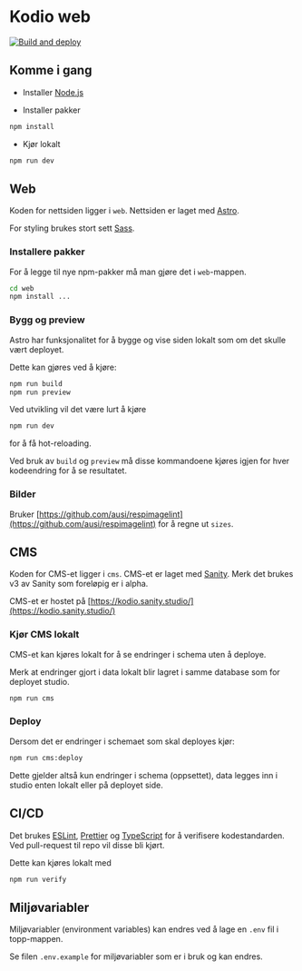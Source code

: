 # Kodio web

[![Build and deploy](https://github.com/Glitner/kodio-web/actions/workflows/deploy.yml/badge.svg?branch=main)](https://github.com/Glitner/kodio-web/actions/workflows/deploy.yml)

## Komme i gang

- Installer [Node.js](https://nodejs.org/en/download/)

- Installer pakker

```bash
npm install
```

- Kjør lokalt

```bash
npm run dev
```

## Web

Koden for nettsiden ligger i `web`. Nettsiden er laget med [Astro](https://astro.build/).

For styling brukes stort sett [Sass](https://sass-lang.com/).

### Installere pakker

For å legge til nye npm-pakker må man gjøre det i `web`-mappen.

```bash
cd web
npm install ...
```

### Bygg og preview

Astro har funksjonalitet for å bygge og vise siden lokalt som om det skulle vært deployet.

Dette kan gjøres ved å kjøre:

```bash
npm run build
npm run preview
```

Ved utvikling vil det være lurt å kjøre

```bash
npm run dev
```

for å få hot-reloading.

Ved bruk av `build` og `preview` må disse kommandoene kjøres igjen for hver kodeendring for å se resultatet.

### Bilder

Bruker [https://github.com/ausi/respimagelint](https://github.com/ausi/respimagelint) for å regne ut `sizes`.

## CMS

Koden for CMS-et ligger i `cms`. CMS-et er laget med [Sanity](https://www.sanity.io/). Merk det brukes v3 av Sanity som foreløpig er i alpha.

CMS-et er hostet på [https://kodio.sanity.studio/](https://kodio.sanity.studio/)

### Kjør CMS lokalt

CMS-et kan kjøres lokalt for å se endringer i schema uten å deploye.

Merk at endringer gjort i data lokalt blir lagret i samme database som for deployet studio.

```bash
npm run cms
```

### Deploy

Dersom det er endringer i schemaet som skal deployes kjør:

```bash
npm run cms:deploy
```

Dette gjelder altså kun endringer i schema (oppsettet), data legges inn i studio enten lokalt eller på deployet side.

## CI/CD

Det brukes [ESLint](https://eslint.org/), [Prettier](https://prettier.io/) og [TypeScript](https://www.typescriptlang.org/) for å verifisere kodestandarden. Ved pull-request til repo vil disse bli kjørt.

Dette kan kjøres lokalt med

```bash
npm run verify
```

## Miljøvariabler

Miljøvariabler (environment variables) kan endres ved å lage en `.env` fil i topp-mappen.

Se filen `.env.example` for miljøvariabler som er i bruk og kan endres.
